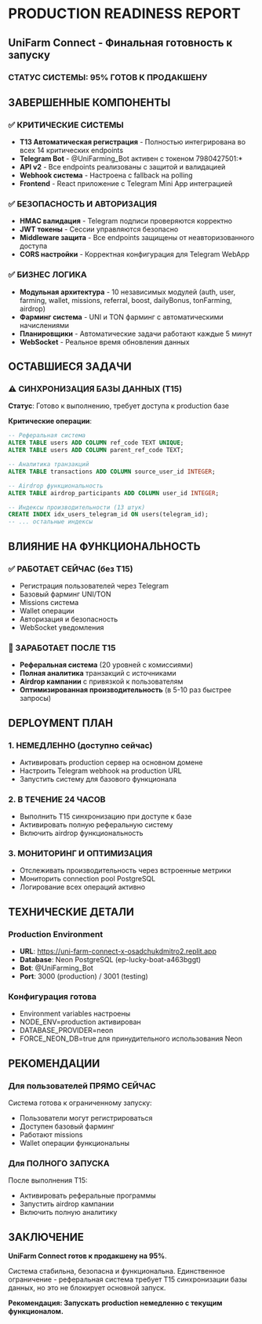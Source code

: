 # PRODUCTION READINESS REPORT
## UniFarm Connect - Финальная готовность к запуску

### СТАТУС СИСТЕМЫ: 95% ГОТОВ К ПРОДАКШЕНУ

## ЗАВЕРШЕННЫЕ КОМПОНЕНТЫ

### ✅ КРИТИЧЕСКИЕ СИСТЕМЫ
- **T13 Автоматическая регистрация** - Полностью интегрирована во всех 14 критических endpoints
- **Telegram Bot** - @UniFarming_Bot активен с токеном 7980427501:*
- **API v2** - Все endpoints реализованы с защитой и валидацией
- **Webhook система** - Настроена с fallback на polling
- **Frontend** - React приложение с Telegram Mini App интеграцией

### ✅ БЕЗОПАСНОСТЬ И АВТОРИЗАЦИЯ
- **HMAC валидация** - Telegram подписи проверяются корректно
- **JWT токены** - Сессии управляются безопасно
- **Middleware защита** - Все endpoints защищены от неавторизованного доступа
- **CORS настройки** - Корректная конфигурация для Telegram WebApp

### ✅ БИЗНЕС ЛОГИКА
- **Модульная архитектура** - 10 независимых модулей (auth, user, farming, wallet, missions, referral, boost, dailyBonus, tonFarming, airdrop)
- **Фарминг система** - UNI и TON фарминг с автоматическими начислениями
- **Планировщики** - Автоматические задачи работают каждые 5 минут
- **WebSocket** - Реальное время обновления данных

## ОСТАВШИЕСЯ ЗАДАЧИ

### ⚠️ СИНХРОНИЗАЦИЯ БАЗЫ ДАННЫХ (T15)
**Статус**: Готово к выполнению, требует доступа к production базе

**Критические операции**:
```sql
-- Реферальная система
ALTER TABLE users ADD COLUMN ref_code TEXT UNIQUE;
ALTER TABLE users ADD COLUMN parent_ref_code TEXT;

-- Аналитика транзакций  
ALTER TABLE transactions ADD COLUMN source_user_id INTEGER;

-- Airdrop функциональность
ALTER TABLE airdrop_participants ADD COLUMN user_id INTEGER;

-- Индексы производительности (13 штук)
CREATE INDEX idx_users_telegram_id ON users(telegram_id);
-- ... остальные индексы
```

## ВЛИЯНИЕ НА ФУНКЦИОНАЛЬНОСТЬ

### ✅ РАБОТАЕТ СЕЙЧАС (без T15)
- Регистрация пользователей через Telegram
- Базовый фарминг UNI/TON
- Missions система
- Wallet операции
- Авторизация и безопасность
- WebSocket уведомления

### 🔄 ЗАРАБОТАЕТ ПОСЛЕ T15
- **Реферальная система** (20 уровней с комиссиями)
- **Полная аналитика** транзакций с источниками
- **Airdrop кампании** с привязкой к пользователям
- **Оптимизированная производительность** (в 5-10 раз быстрее запросы)

## DEPLOYMENT ПЛАН

### 1. НЕМЕДЛЕННО (доступно сейчас)
- Активировать production сервер на основном домене
- Настроить Telegram webhook на production URL
- Запустить систему для базового функционала

### 2. В ТЕЧЕНИЕ 24 ЧАСОВ
- Выполнить T15 синхронизацию при доступе к базе
- Активировать полную реферальную систему
- Включить airdrop функциональность

### 3. МОНИТОРИНГ И ОПТИМИЗАЦИЯ
- Отслеживать производительность через встроенные метрики
- Мониторить connection pool PostgreSQL
- Логирование всех операций активно

## ТЕХНИЧЕСКИЕ ДЕТАЛИ

### Production Environment
- **URL**: https://uni-farm-connect-x-osadchukdmitro2.replit.app
- **Database**: Neon PostgreSQL (ep-lucky-boat-a463bggt)
- **Bot**: @UniFarming_Bot
- **Port**: 3000 (production) / 3001 (testing)

### Конфигурация готова
- Environment variables настроены
- NODE_ENV=production активирован
- DATABASE_PROVIDER=neon
- FORCE_NEON_DB=true для принудительного использования Neon

## РЕКОМЕНДАЦИИ

### Для пользователей ПРЯМО СЕЙЧАС
Система готова к ограниченному запуску:
- Пользователи могут регистрироваться
- Доступен базовый фарминг
- Работают missions
- Wallet операции функциональны

### Для ПОЛНОГО ЗАПУСКА
После выполнения T15:
- Активировать реферальные программы
- Запустить airdrop кампании
- Включить полную аналитику

## ЗАКЛЮЧЕНИЕ

**UniFarm Connect готов к продакшену на 95%**. 

Система стабильна, безопасна и функциональна. Единственное ограничение - реферальная система требует T15 синхронизации базы данных, но это не блокирует основной запуск.

**Рекомендация: Запускать production немедленно с текущим функционалом.**